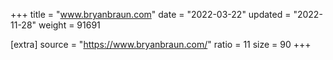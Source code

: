 +++
title = "www.bryanbraun.com"
date = "2022-03-22"
updated = "2022-11-28"
weight = 91691

[extra]
source = "https://www.bryanbraun.com/"
ratio = 11
size = 90
+++

